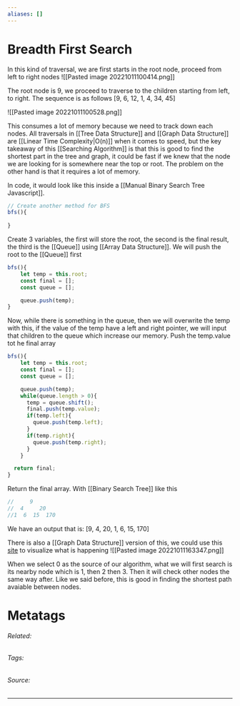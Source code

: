 ```yaml
---
aliases: []
---
```

# Breadth First Search
In this kind of traversal, we are first starts in the root node, proceed from left to right nodes
![[Pasted image 20221011100414.png]]

The root node is 9, we proceed to traverse to the children starting from left, to right. The sequence is as follows \[9, 6, 12, 1, 4, 34, 45]

![[Pasted image 20221011100528.png]]

This consumes a lot of memory because we need to track down each nodes. 
All traversals in [[Tree Data Structure]] and [[Graph Data Structure]] are [[Linear  Time Complexity|O(n)]] when it comes to speed, but the key takeaway of this [[Searching Algorithm]] is that this is good to find the shortest part in the tree and graph, it could be fast if we knew that the node we are looking for is somewhere near the top or root. The problem on the other hand is that it requires a lot of memory. 

In code, it would look like this inside a [[Manual Binary Search Tree Javascript]].
```js
// Create another method for BFS
bfs(){
	
}
```

Create 3 variables, the first will store the root, the second is the final result, the third is the [[Queue]]
using [[Array Data Structure]]. We will push the root to the [[Queue]] first
```js
bfs(){
	let temp = this.root;
    const final = [];
    const queue = [];

	queue.push(temp);
}
```

Now, while there is something in the queue, then we will overwrite the temp with this, if the value of the temp have a left and right pointer, we will input that children to the queue which increase our memory. Push the temp.value tot he final array

```js
bfs(){
	let temp = this.root;
    const final = [];
    const queue = [];

	queue.push(temp);
    while(queue.length > 0){
      temp = queue.shift();
      final.push(temp.value);
      if(temp.left){
        queue.push(temp.left);
      }
      if(temp.right){
        queue.push(temp.right);
      }
    }

  return final;
}
```

Return the final array. With [[Binary Search Tree]] like this
```js
//     9
//  4     20
//1  6  15  170
```

We have an output that is: \[9, 4, 20, 1, 6, 15, 170]

There is also a [[Graph Data Structure]] version of this, we could use this [site](https://visualgo.net/en/dfsbfs) to visualize what is happening
![[Pasted image 20221011163347.png]]

When we select 0 as the source of our algorithm, what we will first search is its nearby node which is 1, then 2 then 3. Then it will check other nodes the same way after. Like we said before, this is good in finding the shortest path avaiable between nodes.



# Metatags
###### Related: 
###### Tags: 
###### Source: 

---